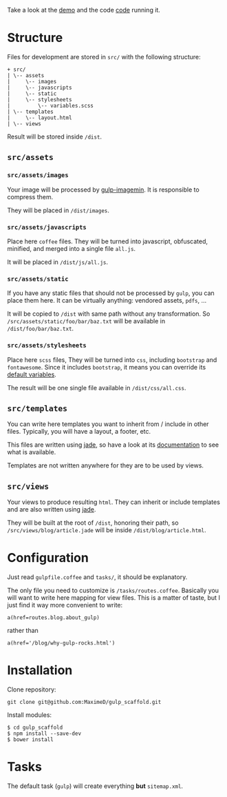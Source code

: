 Take a look at the [demo](http://maximed.github.io/gulp_scaffold/dist/)
and the code [ code](https://github.com/MaximeD/gulp_scaffold/tree/gh-pages) running it.

# Structure

Files for development are stored in `src/`
with the following structure:

```
+ src/
| \-- assets
|     \-- images
|     \-- javascripts
|     \-- static
|     \-- stylesheets
|         \-- variables.scss
| \-- templates
|     \-- layout.html
| \-- views
```

Result will be stored inside `/dist`.

## `src/assets`

### `src/assets/images`

Your image will be processed by [gulp-imagemin](https://www.npmjs.com/package/gulp-imagemin).
It is responsible to compress them.

They will be placed in `/dist/images`.

### `src/assets/javascripts`

Place here `coffee` files.
They will be turned into javascript, obfuscated, minified,
and merged into a single file `all.js`.

It will be placed in `/dist/js/all.js`.


### `src/assets/static`

If you have any static files that should not be processed by `gulp`,
you can place them here.
It can be virtually anything: vendored assets, `pdfs`, …

It will be copied to `/dist` with same path without any transformation.
So `/src/assets/static/foo/bar/baz.txt` will be available in `/dist/foo/bar/baz.txt`.


### `src/assets/stylesheets`

Place here `scss` files,
They will be turned into `css`, including `bootstrap` and `fontawesome`.
Since it includes `bootstrap`, it means you can override its [default variables](https://github.com/twbs/bootstrap/blob/master/less/variables.less).

The result will be one single file available in `/dist/css/all.css`.

## `src/templates`

You can write here templates you want to inherit from / include in other files.
Typically, you will have a layout, a footer, etc.

This files are written using [jade](http://jade-lang.com/),
so have a look at its [documentation](http://jade-lang.com/reference/) to see what is available.

Templates are not written anywhere for they are to be used by views.

## `src/views`

Your views to produce resulting `html`.
They can inherit or include templates and are also written using [jade](http://jade-lang.com/).

They will be built at the root of `/dist`, honoring their path,
so `/src/views/blog/article.jade` will be inside `/dist/blog/article.html`.


# Configuration

Just read `gulpfile.coffee` and `tasks/`, it should be explanatory.

The only file you need to customize is `/tasks/routes.coffee`.
Basically you will want to write here mapping for view files.
This is a matter of taste,
but I just find it way more convenient to write:
```jade
a(href=routes.blog.about_gulp)
```
rather than
```jade
a(href='/blog/why-gulp-rocks.html')
```


# Installation

Clone repository:

```
git clone git@github.com:MaximeD/gulp_scaffold.git
```

Install modules:

```
$ cd gulp_scaffold
$ npm install --save-dev
$ bower install
```

# Tasks

The default task (`gulp`) will create everything **but** `sitemap.xml`.
